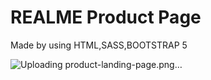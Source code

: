 # REALME Product Page 
Made by using HTML,SASS,BOOTSTRAP 5

![Uploading product-landing-page.png…]()

